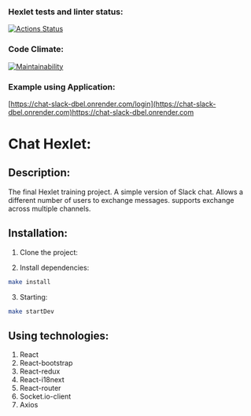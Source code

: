 ### Hexlet tests and linter status:
[![Actions Status](https://github.com/IVANn84/frontend-project-12/actions/workflows/hexlet-check.yml/badge.svg)](https://github.com/IVANn84/frontend-project-12/actions)

### Code Climate:
[![Maintainability](https://api.codeclimate.com/v1/badges/a761f1869fa461dcc5b4/maintainability)](https://codeclimate.com/github/IVANn84/frontend-project-12/maintainability)

### Example using Application:
[https://chat-slack-dbel.onrender.com/login](https://chat-slack-dbel.onrender.com)https://chat-slack-dbel.onrender.com

# Chat Hexlet:

## **Description:**
The final Hexlet training project. A simple version of Slack chat. Allows a different number of users to exchange messages. supports exchange across multiple channels.

## **Installation:**
1. Clone the project:

2. Install dependencies:

 ```bash
 make install
 ```
3. Starting:
 ```bash
 make startDev
 ```

 ## **Using technologies:**

 1. React
 2. React-bootstrap
 3. React-redux
 4. React-i18next
 5. React-router
 6. Socket.io-client
 7. Axios